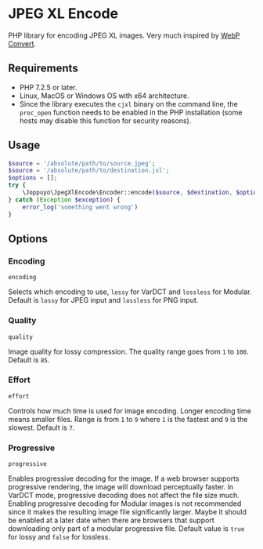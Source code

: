 # JPEG XL Encode

PHP library for encoding JPEG XL images. Very much inspired by [WebP Convert](https://github.com/rosell-dk/webp-convert).

## Requirements

* PHP 7.2.5 or later.
* Linux, MacOS or Windows OS with x64 architecture.
* Since the library executes the `cjxl` binary on the command line, the `proc_open` function needs to be enabled in the PHP installation (some hosts may disable this function for security reasons).

## Usage

```php
$source = '/absolute/path/to/source.jpeg';
$source = '/absolute/path/to/destination.jxl';
$options = [];
try {
    \Joppuyo\JpegXlEncode\Encoder::encode($source, $destination, $options);
} catch (Exception $exception) {
    error_log('something went wrong')
}

```

## Options

### Encoding

`encoding`

Selects which encoding to use, `lossy` for VarDCT and `lossless` for Modular. Default is `lossy` for JPEG input and `lossless` for PNG input.

### Quality

`quality`

Image quality for lossy compression. The quality range goes from `1` to `100`. Default is `85`.

### Effort

`effort`

Controls how much time is used for image encoding. Longer encoding time means smaller files. Range is from `1` to `9` where `1` is the fastest and `9` is the slowest. Default is `7`.

### Progressive

`progressive`

Enables progressive decoding for the image. If a web browser supports progressive rendering, the image will download perceptually faster. In VarDCT mode, progressive decoding does not affect the file size much. Enabling progressive decoding for Modular images is not recommended since it makes the resulting image file significantly larger. Maybe it should be enabled at a later date when there are browsers that support downloading only part of a modular progressive file. Default value is `true` for lossy and `false` for lossless.
